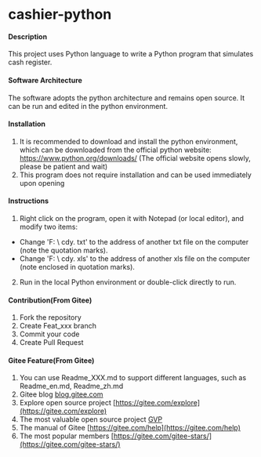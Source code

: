 # cashier-python

#### Description
This project uses Python language to write a Python program that simulates cash register.

#### Software Architecture
The software adopts the python architecture and remains open source. It can be run and edited in the python environment.

#### Installation

1.  It is recommended to download and install the python environment, which can be downloaded from the official python website: https://www.python.org/downloads/  (The official website opens slowly, please be patient and wait)
2.  This program does not require installation and can be used immediately upon opening

#### Instructions

1.  Right click on the program, open it with Notepad (or local editor), and modify two items: 
- Change 'F: \ cdy. txt' to the address of another txt file on the computer (note the quotation marks).
- Change 'F: \ cdy. xls' to the address of another xls file on the computer (note enclosed in quotation marks).
2.  Run in the local Python environment or double-click directly to run.

#### Contribution(From Gitee)

1.  Fork the repository
2.  Create Feat_xxx branch
3.  Commit your code
4.  Create Pull Request


#### Gitee Feature(From Gitee)

1.  You can use Readme\_XXX.md to support different languages, such as Readme\_en.md, Readme\_zh.md
2.  Gitee blog [blog.gitee.com](https://blog.gitee.com)
3.  Explore open source project [https://gitee.com/explore](https://gitee.com/explore)
4.  The most valuable open source project [GVP](https://gitee.com/gvp)
5.  The manual of Gitee [https://gitee.com/help](https://gitee.com/help)
6.  The most popular members  [https://gitee.com/gitee-stars/](https://gitee.com/gitee-stars/)
